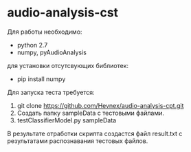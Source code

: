 # audio-analysis-cst

Для работы необходимо:
- python 2.7
- numpy, pyAudioAnalysis

для установки отсутсвующих библиотек:
- pip install numpy

Для запуска теста требуется:
1) git clone https://github.com/Hevnex/audio-analysis-cpt.git
2) Создать папку sampleData с тестовыми файлами.
3) testClassifierModel.py sampleData

В результате отработки скрипта создастся файл result.txt с результатами распознавания тестовых файлов.
